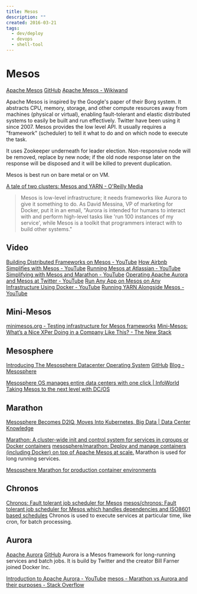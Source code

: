 ```yaml
---
title: Mesos
description: ""
created: 2016-03-21
tags:
  - dev/deploy
  - devops
  - shell-tool
---
```


# Mesos

[Apache Mesos](http://mesos.apache.org/) [GitHub](https://github.com/mesos)
[Apache Mesos - Wikiwand](http://www.wikiwand.com/en/Apache_Mesos)

Apache Mesos is inspired by the Google's paper of their Borg system. It abstracts CPU, memory, storage, and other compute resources away from machines (physical or virtual), enabling fault-tolerant and elastic distributed systems to easily be built and run effectively. Twitter have been using it since 2007.
Mesos provides the low level API. It usually requires a "framework" (scheduler) to tell it what to do and on which node to execute the task.

It uses Zookeeper underneath for leader election. Non-responsive node will be removed, replace by new node; if the old node response later on the response will be disposed and it will be killed to prevent duplication.

Mesos is best run on bare metal or on VM.

[A tale of two clusters: Mesos and YARN - O'Reilly Media](https://www.oreilly.com/ideas/a-tale-of-two-clusters-mesos-and-yarn)

> Mesos is low-level infrastructure; it needs frameworks like Aurora to give it something to do. As David Messina, VP of marketing for Docker, put it in an email, "Aurora is intended for humans to interact with and perform high-level tasks like 'run 100 instances of my service', while Mesos is a toolkit that programmers interact with to build other systems."

## Video

[Building Distributed Frameworks on Mesos - YouTube](https://www.youtube.com/watch?v=n5GT7OFSh58)
[How Airbnb Simplifies with Mesos - YouTube](https://www.youtube.com/watch?v=GfpGmhZwaoM)
[Running Mesos at Atlassian - YouTube](https://www.youtube.com/watch?v=Itufcu8Z-Bc)
[Simplifying with Mesos and Marathon - YouTube](https://www.youtube.com/watch?v=OgVaQPYEsVo)
[Operating Apache Aurora and Mesos at Twitter - YouTube](https://www.youtube.com/watch?v=E4lxX6epM_U)
[Run Any App on Mesos on Any Infrastructure Using Docker - YouTube](https://www.youtube.com/watch?v=u5jd9YT9EsY)
[Running YARN Alongside Mesos - YouTube](https://www.youtube.com/watch?v=d7vZWm_xS9c)

## Mini-Mesos

[minimesos.org - Testing infrastructure for Mesos frameworks](https://minimesos.org/)
[Mini-Mesos: What’s a Nice XPer Doing in a Company Like This? - The New Stack](http://thenewstack.io/mini-mesos/)

## Mesosphere

[Introducing The Mesosphere Datacenter Operating System](https://mesosphere.com/) [GitHub](https://github.com/mesosphere)
[Blog - Mesosphere](https://mesosphere.com/blog/)

[Mesosphere OS manages entire data centers with one click | InfoWorld](http://www.infoworld.com/article/2933324/data-center/mesosphere-os-manages-entire-data-centers-with-one-click.html)
[Taking Mesos to the next level with DC/OS](https://mesosphere.com/blog/2016/04/19/hindman-mesos-dcos/)

## Marathon

[Mesosphere Becomes D2IQ, Moves Into Kubernetes, Big Data | Data Center Knowledge](https://www.datacenterknowledge.com/startups/mesosphere-becomes-d2iq-moves-kubernetes-big-data)

[Marathon: A cluster-wide init and control system for services in cgroups or Docker containers](https://mesosphere.github.io/marathon/)
[mesosphere/marathon: Deploy and manage containers (including Docker) on top of Apache Mesos at scale.](https://github.com/mesosphere/marathon)
Marathon is used for long running services.

[Mesosphere Marathon for production container environments](https://mesosphere.com/blog/2016/02/17/marathon-production-ready-containers/)

## Chronos

[Chronos: Fault tolerant job scheduler for Mesos](http://mesos.github.io/chronos/)
[mesos/chronos: Fault tolerant job scheduler for Mesos which handles dependencies and ISO8601 based schedules](https://github.com/mesos/chronos)
Chronos is used to execute services at particular time, like cron, for batch processing.

## Aurora

[Apache Aurora](http://aurora.apache.org/) [GitHub](https://github.com/apache/aurora)
Aurora is a Mesos framework for long-running services and batch jobs. It is build by Twitter and the creator Bill Farner joined Docker Inc.

[Introduction to Apache Aurora - YouTube](https://www.youtube.com/watch?v=asd_h6VzaJc)
[mesos - Marathon vs Aurora and their purposes - Stack Overflow](http://stackoverflow.com/questions/28651922/marathon-vs-aurora-and-their-purposes)
